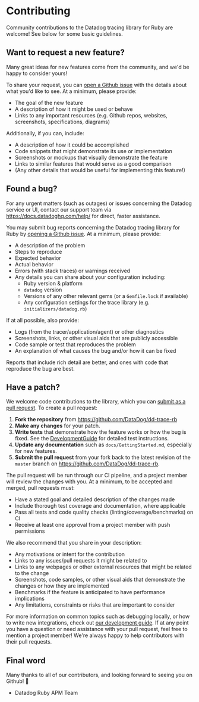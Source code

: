 # Contributing

Community contributions to the Datadog tracing library for Ruby are welcome! See below for some basic guidelines.

## Want to request a new feature?

Many great ideas for new features come from the community, and we'd be happy to consider yours!

To share your request, you can [open a Github issue](https://github.com/DataDog/dd-trace-rb/issues/new) with the details about what you'd like to see. At a minimum, please provide:

 - The goal of the new feature
 - A description of how it might be used or behave
 - Links to any important resources (e.g. Github repos, websites, screenshots, specifications, diagrams)

Additionally, if you can, include:

 - A description of how it could be accomplished
 - Code snippets that might demonstrate its use or implementation
 - Screenshots or mockups that visually demonstrate the feature
 - Links to similar features that would serve as a good comparison
 - (Any other details that would be useful for implementing this feature!)

## Found a bug?

For any urgent matters (such as outages) or issues concerning the Datadog service or UI, contact our support team via https://docs.datadoghq.com/help/ for direct, faster assistance.

You may submit bug reports concerning the Datadog tracing library for Ruby by [opening a Github issue](https://github.com/DataDog/dd-trace-rb/issues/new). At a minimum, please provide:

 - A description of the problem
 - Steps to reproduce
 - Expected behavior
 - Actual behavior
 - Errors (with stack traces) or warnings received
 - Any details you can share about your configuration including:
    - Ruby version & platform
    - `datadog` version
    - Versions of any other relevant gems (or a `Gemfile.lock` if available)
    - Any configuration settings for the trace library (e.g. `initializers/datadog.rb`)

If at all possible, also provide:

 - Logs (from the tracer/application/agent) or other diagnostics
 - Screenshots, links, or other visual aids that are publicly accessible
 - Code sample or test that reproduces the problem
 - An explanation of what causes the bug and/or how it can be fixed

Reports that include rich detail are better, and ones with code that reproduce the bug are best.

## Have a patch?

We welcome code contributions to the library, which you can [submit as a pull request](https://github.com/DataDog/dd-trace-rb/pull/new/master). To create a pull request:

1. **Fork the repository** from https://github.com/DataDog/dd-trace-rb
2. **Make any changes** for your patch.
3. **Write tests** that demonstrate how the feature works or how the bug is fixed. See the [DevelopmentGuide](https://github.com/DataDog/dd-trace-rb/blob/master/docs/DevelopmentGuide.md) for detailed test instructions.
4. **Update any documentation** such as `docs/GettingStarted.md`, especially for new features.
5. **Submit the pull request** from your fork back to the latest revision of the `master` branch on https://github.com/DataDog/dd-trace-rb.

The pull request will be run through our CI pipeline, and a project member will review the changes with you. At a minimum, to be accepted and merged, pull requests must:

 - Have a stated goal and detailed description of the changes made
 - Include thorough test coverage and documentation, where applicable
 - Pass all tests and code quality checks (linting/coverage/benchmarks) on CI
 - Receive at least one approval from a project member with push permissions

We also recommend that you share in your description:

 - Any motivations or intent for the contribution
 - Links to any issues/pull requests it might be related to
 - Links to any webpages or other external resources that might be related to the change
 - Screenshots, code samples, or other visual aids that demonstrate the changes or how they are implemented
 - Benchmarks if the feature is anticipated to have performance implications
 - Any limitations, constraints or risks that are important to consider

For more information on common topics such as debugging locally, or how to write new integrations, check out [our development guide](https://github.com/DataDog/dd-trace-rb/blob/master/docs/DevelopmentGuide.md). If at any point you have a question or need assistance with your pull request, feel free to mention a project member! We're always happy to help contributors with their pull requests.

## Final word

Many thanks to all of our contributors, and looking forward to seeing you on Github! :tada:

 - Datadog Ruby APM Team
